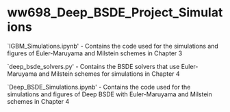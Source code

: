 # ww698_Deep_BSDE_Project_Simulations

`IGBM_Simulations.ipynb' - Contains the code used for the simulations and figures of Euler-Maruyama and Milstein schemes in Chapter 3

`deep_bsde_solvers.py' - Contains the BSDE solvers that use Euler-Maruyama and Milstein schemes for simulations in Chapter 4

`Deep_BSDE_Simulations.ipynb' - Contains the code used for the simulations and figures of Deep BSDE with Euler-Maruyama and Milstein schemes in Chapter 4
